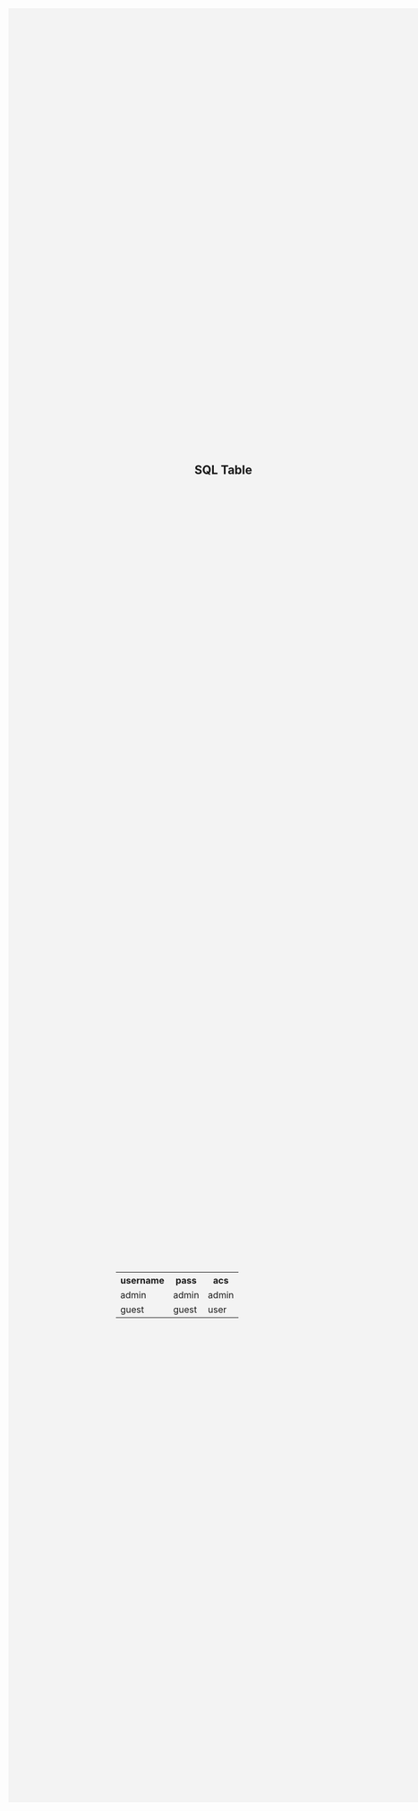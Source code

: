 <div style="flex-wrap: wrap;display: flex;align-items: center;justify-content: center;background: rgba(169,169,169,0.12);height: 80vh;width: 80vw">
<div style="width: 100%;display: flex;justify-content: center"><h2 style="">SQL Table</h2></div>

<table style="margin-top: -30%;width: 50%">
  <tr>
    <th>username</th>
    <th>pass</th>
    <th>acs</th>
  </tr>
  <tr>
    <td>admin</td>
    <td>admin</td>
    <td>admin</td>
  </tr>
  <tr>
    <td>guest </td>
    <td>guest</td>
    <td>user</td>
  </tr>

</table>


</div>

